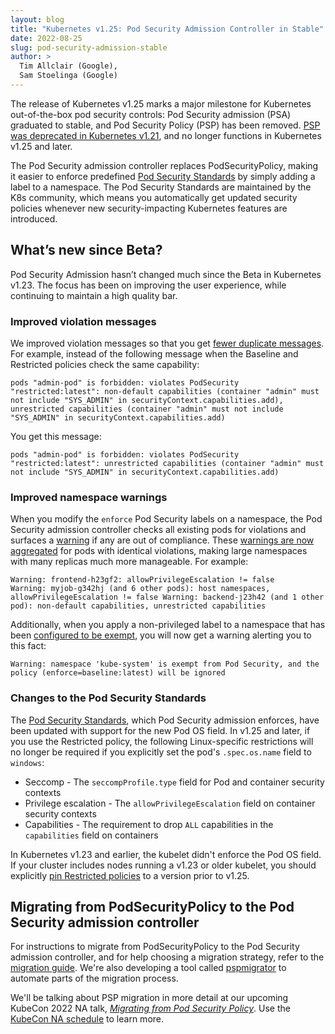 ```yaml
---
layout: blog
title: "Kubernetes v1.25: Pod Security Admission Controller in Stable"
date: 2022-08-25
slug: pod-security-admission-stable
author: >
  Tim Allclair (Google),
  Sam Stoelinga (Google)
---
```


The release of Kubernetes v1.25 marks a major milestone for Kubernetes out-of-the-box pod security
controls: Pod Security admission (PSA) graduated to stable, and Pod Security Policy (PSP) has been
removed.
[PSP was deprecated in Kubernetes v1.21](/blog/2021/04/06/podsecuritypolicy-deprecation-past-present-and-future/),
and no longer functions in Kubernetes v1.25 and later.

The Pod Security admission controller replaces PodSecurityPolicy, making it easier to enforce predefined
[Pod Security Standards](/docs/concepts/security/pod-security-standards/) by
simply adding a label to a namespace. The Pod Security Standards are maintained by the K8s
community, which means you automatically get updated security policies whenever new
security-impacting Kubernetes features are introduced.


## What’s new since Beta?

Pod Security Admission hasn’t changed much since the Beta in Kubernetes v1.23. The focus has been on
improving the user experience, while continuing to maintain a high quality bar.

### Improved violation messages

We improved violation messages so that you get
[fewer duplicate messages](https://github.com/kubernetes/kubernetes/pull/107698). For example,
instead of the following message when the Baseline and Restricted policies check the same
capability:

```
pods "admin-pod" is forbidden: violates PodSecurity "restricted:latest": non-default capabilities (container "admin" must not include "SYS_ADMIN" in securityContext.capabilities.add), unrestricted capabilities (container "admin" must not include "SYS_ADMIN" in securityContext.capabilities.add)
```

You get this message:

```
pods "admin-pod" is forbidden: violates PodSecurity "restricted:latest": unrestricted capabilities (container "admin" must not include "SYS_ADMIN" in securityContext.capabilities.add)
```

### Improved namespace warnings

When you modify the `enforce` Pod Security labels on a namespace, the Pod Security
admission controller checks all existing pods for
violations and surfaces a [warning](/blog/2020/09/03/warnings/) if any are out of compliance. These
[warnings are now aggregated](https://github.com/kubernetes/kubernetes/pull/105889) for pods with
identical violations, making large namespaces with many replicas much more manageable. For example:

```
Warning: frontend-h23gf2: allowPrivilegeEscalation != false
Warning: myjob-g342hj (and 6 other pods): host namespaces, allowPrivilegeEscalation != false Warning: backend-j23h42 (and 1 other pod): non-default capabilities, unrestricted capabilities
```

Additionally, when you apply a non-privileged label to a namespace that has been
[configured to be exempt](/docs/concepts/security/pod-security-admission/#exemptions),
you will now get a warning alerting you to this fact:

```
Warning: namespace 'kube-system' is exempt from Pod Security, and the policy (enforce=baseline:latest) will be ignored
```

### Changes to the Pod Security Standards

The [Pod Security Standards](/docs/concepts/security/pod-security-standards/),
which Pod Security admission enforces, have been updated with support for the new Pod OS
field. In v1.25 and later, if you use the Restricted policy, the following Linux-specific restrictions will no
longer be required if you explicitly set the pod's `.spec.os.name` field to `windows`:

* Seccomp - The `seccompProfile.type` field for Pod and container security contexts
* Privilege escalation - The `allowPrivilegeEscalation` field on container security contexts
* Capabilities - The requirement to drop `ALL` capabilities in the `capabilities` field on containers

In Kubernetes v1.23 and earlier, the kubelet didn't enforce the Pod OS field.
If your cluster includes nodes running a v1.23 or older kubelet, you should explicitly
[pin Restricted policies](/docs/concepts/security/pod-security-admission/#pod-security-admission-labels-for-namespaces)
to a version prior to v1.25.

## Migrating from PodSecurityPolicy to the Pod Security admission controller

For instructions to migrate from PodSecurityPolicy to the Pod Security admission controller, and
for help choosing a migration strategy, refer to the
[migration guide](/docs/tasks/configure-pod-container/migrate-from-psp/).
We're also developing a tool called
[pspmigrator](https://github.com/kubernetes-sigs/pspmigrator) to automate parts
of the migration process.

We'll be talking about PSP migration in more detail at our upcoming KubeCon 2022 NA talk,
[*Migrating from Pod Security Policy*](https://sched.co/182Jx). Use the
[KubeCon NA schedule](https://events.linuxfoundation.org/kubecon-cloudnativecon-north-america/program/schedule/)
to learn more.
